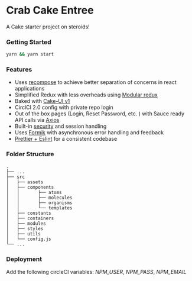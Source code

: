 # Crab Cake Entree

A Cake starter project on steroids!

### Getting Started

```sh
yarn && yarn start
```

### Features

-   Uses [recompose](https://medium.com/@cdelaorden/using-recompose-to-achieve-better-separation-of-concerns-in-react-applications-cf7d30721f59) to achieve better separation of concerns in react applications
-   Simplified Redux with less overheads using [Modular redux](https://github.com/erikras/ducks-modular-redux)
-   Baked with [Cake-UI v1](https://cakeui.roamcore.com/)
-   CirclCI 2.0 config with private repo login
-   Out of the box pages (Login, Reset Password, etc. ) with Sauce ready API calls via [Axios](https://www.npmjs.com/package/axios)
-   Built-in [security](https://stackoverflow.com/questions/244882/what-is-the-best-way-to-implement-remember-me-for-a-website) and session handling
-   Uses [Formik](https://medium.com/@ilonacodes/why-formik-with-react-e640c1934d6) with asynchronous error handling and feedback
-   [Prettier + Eslint](https://blog.gojekengineering.com/eslint-prettier-for-a-consistent-react-codebase-eaa673debb1d) for a consistent codebase

### Folder Structure

    .
    ├── ...
    ├── src
    │   ├── assets
    │   ├── components
    │   │       ├── atoms
    │   │       ├── molecules
    │   │       ├── organisms
    │   │       └── templates
    │   ├── constants
    │   ├── containers
    │   ├── modules
    │   ├── styles
    │   ├── utils
    │   └── config.js
    └── ...

### Deployment

Add the following circleCI variables:
_NPM_USER_, _NPM_PASS_, _NPM_EMAIL_
